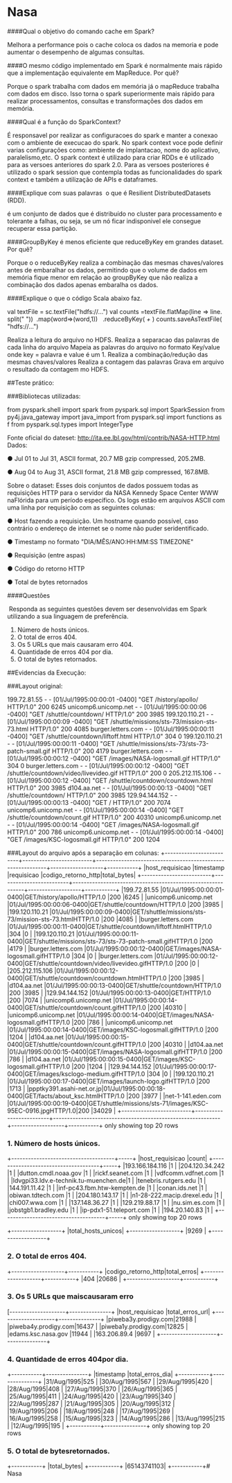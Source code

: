 # Nasa


####Qual​ ​o​ ​objetivo​ ​do​ ​comando​ ​​cache​ ​​em​ ​Spark?

Melhora a performance pois o cache coloca os dados na memoria e pode aumentar o desempenho de algumas consultas.

####O​ ​mesmo​ ​código​ ​implementado​ ​em​ ​Spark​ ​é​ ​normalmente​ ​mais​ ​rápido​ ​que​ ​a​ ​implementação​ ​equivalente​ ​em MapReduce.​ ​Por​ ​quê?

Porque o spark trabalha com dados em memória já o mapReduce trabalha com dados em disco. Isso torna o spark superiormente mais rápido para 
realizar processamentos, consultas e transformações dos dados em memória.

####Qual​ ​é​ ​a​ ​função​ ​do​ ​​SparkContext​?

É responsavel por realizar as configuracoes do spark e manter a conexao com o ambiente de execucao do spark.
No spark context voce pode definir varias configurações como: ambiente de implantacao, nome do aplicativo, paralelismo,etc.
O spark context é utilizado para criar RDDs e é utilizado para as versoes anteriores do spark 2.0. Para as versoes posteriores 
é utilizado o spark session que contempla todas as funcionalidades do spark context e também a utilização de APIs e dataframes.

####Explique​ ​com​ ​suas​ ​palavras​ ​​ ​o​ ​que​ ​é​ ​​Resilient​ ​Distributed​ ​Datasets​​ ​(RDD).

é um conjunto de dados que é distribuído no cluster para processamento e tolerante a falhas, ou seja, se um nó ficar indisponivel ele consegue 
recuperar essa partição.

####GroupByKey​ ​​é​ ​menos​ ​eficiente​ ​que​ ​​reduceByKey​ ​​em​ ​grandes​ ​dataset.​ ​Por​ ​quê?

Porque o o reduceByKey realiza a combinação das mesmas chaves/valores antes de embaralhar os dados, permitindo que o volume de dados em memória 
fique menor em relação ao groupByKey que não realiza a combinação dos dados apenas embaralha os dados.


####Explique​ ​o​ ​que​ ​o​ ​código​ ​Scala​ ​abaixo​ ​faz.

val​​ ​​textFile​​ ​​=​​ ​​sc​.​textFile​(​"hdfs://..."​)
val​​ ​​counts​​ ​​=​​ ​​textFile​.​flatMap​(​line​​ ​​=>​​ ​​line​.​split​(​"​ ​"​)) ​​​​​​​​​​​​​​​​​​​​​​​​​​​​​​​​​​​
            .​map​(​word​​​​=>​​​​(​word​,​​​​1​))
​ ​​ ​​ ​​ ​​ ​​ ​​ ​​ ​​ ​​ ​​ ​​ ​​.​reduceByKey​(​_​​ ​​+​​ ​​_​) 
counts​.​saveAsTextFile​(​"hdfs://..."​)


Realiza a leitura do arquivo no HDFS.
Realiza a separacao das palavras de cada linha do arquivo
Mapeia as palavras do arquivo no formato Key/value onde key = palavra e value é um 1.
Realiza a combinação/redução das mesmas chaves/valores
Realiza a contagem das palavras
Grava em arquivo o resultado da contagem mo HDFS.


##Teste prático:

###Bibliotecas utilizadas:

from pyspark.shell import spark
from pyspark.sql import SparkSession
from py4j.java_gateway import java_import
from pyspark.sql import functions as f
from pyspark.sql.types import IntegerType

Fonte​ ​oficial​ ​do​ ​dateset​:​ ​​http://ita.ee.lbl.gov/html/contrib/NASA-HTTP.html Dados​:

● Jul​ ​01​ ​to​ ​Jul​ ​31,​ ​ASCII​ ​format,​ ​20.7​ ​MB​ ​gzip​ ​compressed​,​ ​205.2​ ​MB.

● Aug​ ​04​ ​to​ ​Aug​ ​31,​ ​ASCII​ ​format,​ ​21.8​ ​MB​ ​gzip​ ​compressed​,​ ​167.8​ ​MB.

Sobre o dataset​: Esses dois conjuntos de dados possuem todas as requisições HTTP para o servidor da NASA Kennedy Space​ ​Center​ ​WWW​ ​na​ ​Flórida​ ​para​ ​um​ ​período​ ​específico.
Os​ ​logs​ ​estão​ ​em​ ​arquivos​ ​ASCII​ ​com​ ​uma​ ​linha​ ​por​ ​requisição​ ​com​ ​as​ ​seguintes​ ​colunas:

● Host fazendo a requisição​. Um hostname quando possível, caso contrário o endereço de internet se o nome
não​ ​puder​ ​ser​ ​identificado.

● Timestamp​ ​​no​ ​formato​ ​"DIA/MÊS/ANO:HH:MM:SS​ ​TIMEZONE"

● Requisição​ ​(entre​ ​aspas)

● Código​ ​do​ ​retorno​ ​HTTP

● Total​ ​de​ ​bytes​ ​retornados

####Questões

​ ​Responda​ ​as​ ​seguintes​ ​questões​ ​devem​ ​ser​ ​desenvolvidas​ ​em​ ​Spark​ ​utilizando​ ​a​ ​sua​ ​linguagem​ ​de​ ​preferência.

1. Número​ ​de​ ​hosts​ ​únicos.
2. O​ ​total​ ​de​ ​erros​ ​404.
3. Os​ ​5​ ​URLs​ ​que​ ​mais​ ​causaram​ ​erro​ ​404.
4. Quantidade​ ​de​ ​erros​ ​404​ ​por​ ​dia.
5. O​ ​total​ ​de​ ​bytes​ ​retornados.

##Evidencias da Execução:

###Layout original:

199.72.81.55 - - [01/Jul/1995:00:00:01 -0400] "GET /history/apollo/ HTTP/1.0" 200 6245
unicomp6.unicomp.net - - [01/Jul/1995:00:00:06 -0400] "GET /shuttle/countdown/ HTTP/1.0" 200 3985
199.120.110.21 - - [01/Jul/1995:00:00:09 -0400] "GET /shuttle/missions/sts-73/mission-sts-73.html HTTP/1.0" 200 4085
burger.letters.com - - [01/Jul/1995:00:00:11 -0400] "GET /shuttle/countdown/liftoff.html HTTP/1.0" 304 0
199.120.110.21 - - [01/Jul/1995:00:00:11 -0400] "GET /shuttle/missions/sts-73/sts-73-patch-small.gif HTTP/1.0" 200 4179
burger.letters.com - - [01/Jul/1995:00:00:12 -0400] "GET /images/NASA-logosmall.gif HTTP/1.0" 304 0
burger.letters.com - - [01/Jul/1995:00:00:12 -0400] "GET /shuttle/countdown/video/livevideo.gif HTTP/1.0" 200 0
205.212.115.106 - - [01/Jul/1995:00:00:12 -0400] "GET /shuttle/countdown/countdown.html HTTP/1.0" 200 3985
d104.aa.net - - [01/Jul/1995:00:00:13 -0400] "GET /shuttle/countdown/ HTTP/1.0" 200 3985
129.94.144.152 - - [01/Jul/1995:00:00:13 -0400] "GET / HTTP/1.0" 200 7074
unicomp6.unicomp.net - - [01/Jul/1995:00:00:14 -0400] "GET /shuttle/countdown/count.gif HTTP/1.0" 200 40310
unicomp6.unicomp.net - - [01/Jul/1995:00:00:14 -0400] "GET /images/NASA-logosmall.gif HTTP/1.0" 200 786
unicomp6.unicomp.net - - [01/Jul/1995:00:00:14 -0400] "GET /images/KSC-logosmall.gif HTTP/1.0" 200 1204


###Layout do arquivo após a separação em colunas:
+-------------------------+-------------------------+------------------------------------------------------------+-------------------+-----------+
|host_requisicao          |timestamp                |requisicao                                                  |codigo_retorno_http|total_bytes|
+-------------------------+-------------------------+------------------------------------------------------------+-------------------+-----------+
|199.72.81.55             |01/Jul/1995:00:00:01-0400|GET/history/apollo/HTTP/1.0                                 |200                |6245       |
|unicomp6.unicomp.net     |01/Jul/1995:00:00:06-0400|GET/shuttle/countdown/HTTP/1.0                              |200                |3985       |
|199.120.110.21           |01/Jul/1995:00:00:09-0400|GET/shuttle/missions/sts-73/mission-sts-73.htmlHTTP/1.0     |200                |4085       |
|burger.letters.com       |01/Jul/1995:00:00:11-0400|GET/shuttle/countdown/liftoff.htmlHTTP/1.0                  |304                |0          |
|199.120.110.21           |01/Jul/1995:00:00:11-0400|GET/shuttle/missions/sts-73/sts-73-patch-small.gifHTTP/1.0  |200                |4179       |
|burger.letters.com       |01/Jul/1995:00:00:12-0400|GET/images/NASA-logosmall.gifHTTP/1.0                       |304                |0          |
|burger.letters.com       |01/Jul/1995:00:00:12-0400|GET/shuttle/countdown/video/livevideo.gifHTTP/1.0           |200                |0          |
|205.212.115.106          |01/Jul/1995:00:00:12-0400|GET/shuttle/countdown/countdown.htmlHTTP/1.0                |200                |3985       |
|d104.aa.net              |01/Jul/1995:00:00:13-0400|GET/shuttle/countdown/HTTP/1.0                              |200                |3985       |
|129.94.144.152           |01/Jul/1995:00:00:13-0400|GET/HTTP/1.0                                                |200                |7074       |
|unicomp6.unicomp.net     |01/Jul/1995:00:00:14-0400|GET/shuttle/countdown/count.gifHTTP/1.0                     |200                |40310      |
|unicomp6.unicomp.net     |01/Jul/1995:00:00:14-0400|GET/images/NASA-logosmall.gifHTTP/1.0                       |200                |786        |
|unicomp6.unicomp.net     |01/Jul/1995:00:00:14-0400|GET/images/KSC-logosmall.gifHTTP/1.0                        |200                |1204       |
|d104.aa.net              |01/Jul/1995:00:00:15-0400|GET/shuttle/countdown/count.gifHTTP/1.0                     |200                |40310      |
|d104.aa.net              |01/Jul/1995:00:00:15-0400|GET/images/NASA-logosmall.gifHTTP/1.0                       |200                |786        |
|d104.aa.net              |01/Jul/1995:00:00:15-0400|GET/images/KSC-logosmall.gifHTTP/1.0                        |200                |1204       |
|129.94.144.152           |01/Jul/1995:00:00:17-0400|GET/images/ksclogo-medium.gifHTTP/1.0                       |304                |0          |
|199.120.110.21           |01/Jul/1995:00:00:17-0400|GET/images/launch-logo.gifHTTP/1.0                          |200                |1713       |
|ppptky391.asahi-net.or.jp|01/Jul/1995:00:00:18-0400|GET/facts/about_ksc.htmlHTTP/1.0                            |200                |3977       |
|net-1-141.eden.com       |01/Jul/1995:00:00:19-0400|GET/shuttle/missions/sts-71/images/KSC-95EC-0916.jpgHTTP/1.0|200                |34029      |
+-------------------------+-------------------------+------------------------------------------------------------+-------------------+-----------+
only showing top 20 rows



### 1. Número​ ​de​ ​hosts​ ​únicos.
+-------------------------------------+-----+
|host_requisicao                      |count|
+-------------------------------------+-----+
|193.166.184.116                      |1    |
|204.120.34.242                       |1    |
|dutton.cmdl.noaa.gov                 |1    |
|rickf.seanet.com                     |1    |
|vdfcomm.vdfnet.com                   |1    |
|ldvgpi33.ldv.e-technik.tu-muenchen.de|1    |
|tenebris.rutgers.edu                 |1    |
|144.191.11.42                        |1    |
|inf-pc43.fbm.htw-kempten.de          |1    |
|conan.ids.net                        |1    |
|obiwan.tdtech.com                    |1    |
|204.180.143.17                       |1    |
|n1-28-222.macip.drexel.edu           |1    |
|chi007.wwa.com                       |1    |
|137.148.36.27                        |1    |
|129.219.88.17                        |1    |
|nu.sim.es.com                        |1    |
|jobstgb1.bradley.edu                 |1    |
|ip-pdx1-51.teleport.com              |1    |
|194.20.140.83                        |1    |
+-------------------------------------+-----+
only showing top 20 rows

+------------------+
|total_hosts_unicos|
+------------------+
|9269              |
+------------------+


### 2. O​ ​total​ ​de​ ​erros​ ​404.
+-------------------+-----------+
|codigo_retorno_http|total_erros|
+-------------------+-----------+
|404                |20686      |
+-------------------+-----------+



### 3. Os​ ​5​ ​URLs​ ​que​ ​mais​ ​causaram​ ​erro​
[--------------------+---------------+
|host_requisicao     |total_erros_url|
+--------------------+---------------+
|piweba3y.prodigy.com|21988          |
|piweba4y.prodigy.com|16437          |
|piweba1y.prodigy.com|12825          |
|edams.ksc.nasa.gov  |11944          |
|163.206.89.4        |9697           |
+--------------------+---------------+


### 4. Quantidade​ ​de​ ​erros​ ​404​ ​por​ ​dia.
+-----------+---------------+
|timestamp  |total_erros_dia|
+-----------+---------------+
|31/Aug/1995|525            |
|30/Aug/1995|567            |
|29/Aug/1995|420            |
|28/Aug/1995|408            |
|27/Aug/1995|370            |
|26/Aug/1995|365            |
|25/Aug/1995|411            |
|24/Aug/1995|420            |
|23/Aug/1995|340            |
|22/Aug/1995|287            |
|21/Aug/1995|305            |
|20/Aug/1995|312            |
|19/Aug/1995|206            |
|18/Aug/1995|248            |
|17/Aug/1995|269            |
|16/Aug/1995|258            |
|15/Aug/1995|323            |
|14/Aug/1995|286            |
|13/Aug/1995|215            |
|12/Aug/1995|195            |
+-----------+---------------+
only showing top 20 rows


### 5. O​ ​total​ ​de​ ​bytes​ ​retornados.
+-----------+
|total_bytes|
+-----------+
|65143741103|
+-----------+# Nasa

